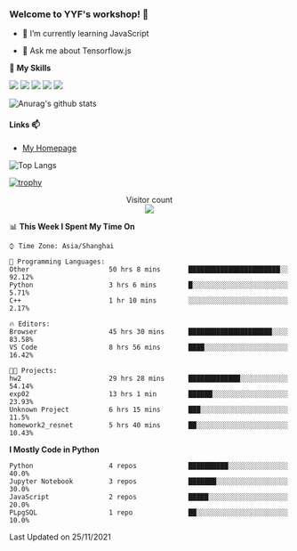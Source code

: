 ### Welcome to YYF's workshop! 👋

<!--
**YifeiYang210/YifeiYang210** is a ✨ _special_ ✨ repository because its `README.md` (this file) appears on your GitHub profile.

Here are some ideas to get you started:

- 🔭 I’m currently working on ...
- 🌱 I’m currently learning ...
- 👯 I’m looking to collaborate on ...
- 🤔 I’m looking for help with ...
- 💬 Ask me about ...
- 📫 How to reach me: ...
- 😄 Pronouns: ...
- ⚡ Fun fact: ...
-->

- 🌱 I’m currently learning JavaScript

- 💬 Ask me about Tensorflow.js

🌟 **My Skills**
<!-- [![](https://img.shields.io/badge/{徽标标题}-{徽标内容}-{徽标颜色}.svg)]({linkUrl}) -->

![](https://img.shields.io/badge/-Python-3f7fbd?logo=Python&logoColor=fff)
![](https://img.shields.io/badge/-DeepLearning-3f7fbd?logo=Pandas&logoColor=fff)
![](https://img.shields.io/badge/-Wechat-3f7fbd?logo=Wechat&logoColor=fff)
![](https://img.shields.io/badge/-C%2B%2B-3f7fbd?logo=C%2B%2B&logoColor=fff)
![](https://img.shields.io/badge/-JavaScript-3f7fbd?logo=JavaScript&logoColor=fff)

![Anurag's github stats](https://github-readme-stats.vercel.app/api?username=YifeiYang210&theme=maroongold)



#### Links 📫

* [My Homepage](https://YifeiYang210.github.io/blog/)

![Top Langs](https://github-readme-stats.vercel.app/api/top-langs/?username=YifeiYang210&hide=roff,c)

[![trophy](https://github-profile-trophy.vercel.app/?username=YifeiYang210&theme=dracula&row=2&column=3)](https://github.com/ryo-ma/github-profile-trophy)

<p align="center"> 
  Visitor count<br>
  <img src="https://profile-counter.glitch.me/YifeiYang210/count.svg" />
</p>

<!--START_SECTION:waka-->
📊 **This Week I Spent My Time On** 

```text
⌚︎ Time Zone: Asia/Shanghai

💬 Programming Languages: 
Other                    50 hrs 8 mins       ███████████████████████░░   92.12% 
Python                   3 hrs 6 mins        █░░░░░░░░░░░░░░░░░░░░░░░░   5.71% 
C++                      1 hr 10 mins        ░░░░░░░░░░░░░░░░░░░░░░░░░   2.17%

🔥 Editors: 
Browser                  45 hrs 30 mins      █████████████████████░░░░   83.58% 
VS Code                  8 hrs 56 mins       ████░░░░░░░░░░░░░░░░░░░░░   16.42%

🐱‍💻 Projects: 
hw2                      29 hrs 28 mins      █████████████░░░░░░░░░░░░   54.14% 
exp02                    13 hrs 1 min        ██████░░░░░░░░░░░░░░░░░░░   23.93% 
Unknown Project          6 hrs 15 mins       ███░░░░░░░░░░░░░░░░░░░░░░   11.5% 
homework2_resnet         5 hrs 40 mins       ██░░░░░░░░░░░░░░░░░░░░░░░   10.43%

```

**I Mostly Code in Python** 

```text
Python                   4 repos             ██████████░░░░░░░░░░░░░░░   40.0% 
Jupyter Notebook         3 repos             ███████░░░░░░░░░░░░░░░░░░   30.0% 
JavaScript               2 repos             █████░░░░░░░░░░░░░░░░░░░░   20.0% 
PLpgSQL                  1 repo              ██░░░░░░░░░░░░░░░░░░░░░░░   10.0%

```



 Last Updated on 25/11/2021
<!--END_SECTION:waka-->


